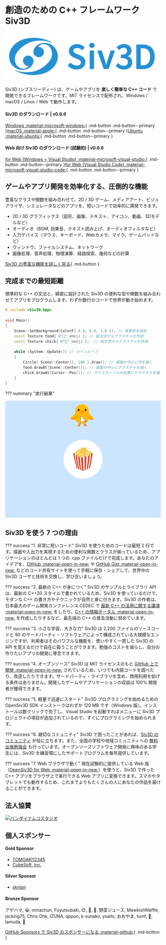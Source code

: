 # 創造のための C++ フレームワーク Siv3D
<div class="noshadow-76"><img src="https://raw.githubusercontent.com/Siv3D/siv3d.site.resource/main/v6/logo/logo.png"></div>

Siv3D (シブスリーディー) は、ゲームやアプリを **楽しく簡単な C++ コード** で開発できるフレームワークです。MIT ライセンスで配布され、Windows / macOS / Linux / Web で動作します。

#### Siv3D のダウンロード | v0.6.6

[Windows :material-microsoft-windows:](download/windows){ .md-button .md-button--primary }[macOS :material-apple:](download/macos){ .md-button .md-button--primary }[Ubuntu :material-ubuntu:](download/ubuntu){ .md-button .md-button--primary }

#### Web 向け Siv3D のダウンロード (試験的) | v0.6.6

[for Web (Windows + Visual Studio) :material-microsoft-visual-studio:](download/web-vs){ .md-button .md-button--primary }[for Web (Visual Studio Code) :material-microsoft-visual-studio-code:](download/web-vscode){ .md-button .md-button--primary }

## ゲームやアプリ開発を効率化する、圧倒的な機能
豊富なクラスや関数を組み合わせて、2D / 3D ゲーム、メディアアート、ビジュアライザ、シミュレータなどのアプリを、短いコードで効率的に開発できます。

- 2D / 3D グラフィックス（図形、画像、テキスト、アイコン、動画、3Dモデルなど）
- オーディオ（BGM, 効果音、テキスト読み上げ、オーディオフィルタなど）
- 入力デバイス（マウス、キーボード、Webカメラ、マイク、ゲームパッドなど）
- ウィンドウ、ファイルシステム、ネットワーク
- 画像処理、音声処理、物理演算、経路探索、幾何などの計算

[Siv3D の豊富な機能を詳しく見る](./features/){ .md-button }


## 完成までの最短距離
標準的な C++ の文法と、綿密に設計された Siv3D の便利な型や関数を組み合わせてアプリをプログラムします。わずか数行のコードで世界が動き始めます。

```cpp
# include <Siv3D.hpp>

void Main()
{
	Scene::SetBackground(ColorF{ 0.8, 0.9, 1.0 }); // 背景色を設定
	const Texture food{ U"🍿"_emoji }; // 絵文字からテクスチャを作成
	const Texture chick{ U"🐥"_emoji };	// 絵文字からテクスチャを作成

	while (System::Update()) // メインループ
	{
		Circle{ Scene::Center(), 100 }.draw(); // 画面の中心に円を描く
		food.drawAt(Scene::Center()); // 画面の中心にテクスチャを描く
		chick.drawAt(Cursor::Pos()); // マウスカーソルの位置にテクスチャを描く
	}
}
```

??? summary "実行結果"
	<div class="full"><img src="https://raw.githubusercontent.com/Siv3D/siv3d.site.resource/main/v6/demo/chick.gif"></div>


## Siv3D を使う 7 つの理由

??? success "1. 非常に短いコード"
	Siv3D を使うためのコードは最短 2 行です。描画や入出力を実現するための便利な関数とクラスが揃っているため、アプリケーションのほとんどは 1 つの .cpp ファイルだけで完成します。あなたのアイデアを、[GitHub :material-open-in-new:](https://github.com/) や [GitHub Gist :material-open-in-new:](https://gist.github.com/) などのコード共有サイトを使って手軽に保存・シェアして、世界中の Siv3D ユーザと技術を交換し、学び合いましょう。

??? success "2. 最新の C++ が身につく"
	Siv3D のサンプルとライブラリ API は、最新の C++20 スタイルで書かれているため、Siv3D を使っているだけで、モダンな C++ の書き方やテクニックが自然と身に付きます。Siv3D の作者は、日本最大のゲーム開発カンファレンス CEDEC で [最新 C++ の活用に関する講演 :material-open-in-new:](https://speakerdeck.com/cpp/cedec2020) をしたり、[C++ の情報ポータル :material-open-in-new:](https://cppmap.github.io/) を作成したりするなど、最先端の C++ の普及活動に努めています。

??? success "3. 小さな学習、大きな力"
	Siv3D は 2,200 ファイルのソースコードと 90 のサードパーティ・ソフトウェアによって構成されている大規模なエンジンですが、利用者はそのパワフルな機能を、使いやすく一貫した Siv3D の API を覚えるだけで自在に扱うことができます。勉強のコストを減らし、自分の作りたいアプリの開発に専念できます。

??? success "4. オープンソース"
	Siv3D は MIT ライセンスのもと [GitHub 上で開発 :material-open-in-new:](https://github.com/Siv3D/OpenSiv3D) されているため、いつでも内部コードを調べたり、改造したりできます。サードパーティ・ライブラリを含め、商用利用を妨げる条件はありません。開発したゲームやアプリケーションの収益は 100% 開発者が獲得できます。

??? success "5. 軽量で迅速にスタート"
	Siv3D プログラミングを始めるための OpenSiv3D SDK インストーラはわずか 120 MB です（Windows 版）。インストールは数クリックで完了し、Visual Studio を起動すればメニューに Siv3D プロジェクトの項目が追加されているので、すぐにプログラミングを始められます。

??? success "6. 親切なコミュニティ"
	Siv3D で困ったことがあれば、[Siv3D のコミュニティ](community/community/) が役に立ちます。また、全国の学校や地域コミュニティへの [無料出張勉強会](community/study-meeting/) も行っています。オープンソースソフトウェア開発に興味のある学生には、Siv3D を練習場にしたサポートプログラムを毎年提供しています。

??? success "7. Web ブラウザで動く"
	現在試験的に提供している Web 版（[OpenSiv3D for Web :material-open-in-new:](https://siv3d.kamenokosoft.com/ja/index)）を使うと、Siv3D で作った C++ アプリをブラウザ上で実行できる Web アプリに変換できます。スマホやタブレットでも動作するため、これまでよりもたくさんの人にあなたの作品を届けることができます。


## 法人協賛
<div class="sponsor"><a href="https://www.bandainamcostudios.com/" target="_blank"><img src="https://siv3d.jp/sponsors/バンダイナムコスタジオ.png" alt="バンダイナムコスタジオ"></a></div>

## 個人スポンサー

#### Gold Sponsor 
- [TOMOAKI12345](https://github.com/TOMOAKI12345)
- [CubeSoft, Inc.](https://www.cube-soft.jp/)

#### Silver Sponsor
- [sknjpn](https://twitter.com/sknjpn)

#### Bronze Sponsor
アゲハマ, 😀, minachun, Fuyutsubaki, 😊, 🐝, 🐠, 野菜ジュース, MawkishWaffle, jacking75, Chris Ohk, IZUNA, qppon, k-sunako, ysaito, おおやま, tumf, 🍵, lamuda, 🐧

[GitHub Sponsors で Siv3D のスポンサーになる :material-github:](https://github.com/sponsors/Reputeless){ .md-button }
